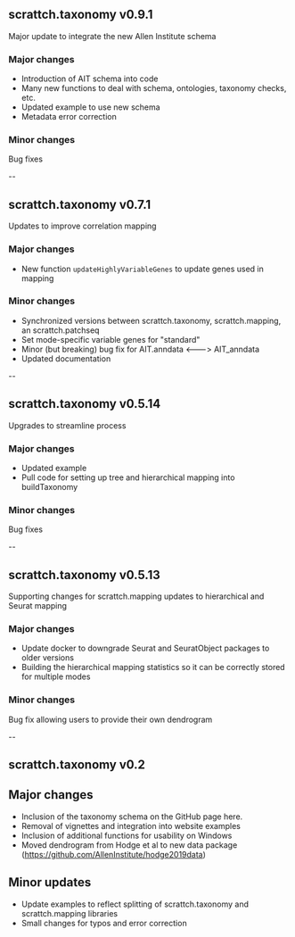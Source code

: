## scrattch.taxonomy v0.9.1

Major update to integrate the new Allen Institute schema

### Major changes
* Introduction of AIT schema into code
* Many new functions to deal with schema, ontologies, taxonomy checks, etc.
* Updated example to use new schema
* Metadata error correction


### Minor changes
Bug fixes

--


## scrattch.taxonomy v0.7.1

Updates to improve correlation mapping

### Major changes
* New function `updateHighlyVariableGenes` to update genes used in mapping

### Minor changes
* Synchronized versions between scrattch.taxonomy, scrattch.mapping, an scrattch.patchseq
* Set mode-specific variable genes for "standard"
* Minor (but breaking) bug fix for AIT.anndata <---> AIT_anndata
* Updated documentation

--

## scrattch.taxonomy v0.5.14

Upgrades to streamline process

### Major changes
* Updated example
* Pull code for setting up tree and hierarchical mapping into buildTaxonomy

### Minor changes
Bug fixes

--

## scrattch.taxonomy v0.5.13

Supporting changes for scrattch.mapping updates to hierarchical and Seurat mapping

### Major changes
* Update docker to downgrade Seurat and SeuratObject packages to older versions
* Building the hierarchical mapping statistics so it can be correctly stored for multiple modes  

### Minor changes
Bug fix allowing users to provide their own dendrogram

--

## scrattch.taxonomy v0.2

## Major changes

* Inclusion of the taxonomy schema on the GitHub page here.
* Removal of vignettes and integration into website examples
* Inclusion of additional functions for usability on Windows
* Moved dendrogram from Hodge et al to new data package (https://github.com/AllenInstitute/hodge2019data)

## Minor updates

* Update examples to reflect splitting of scrattch.taxonomy and scrattch.mapping libraries
* Small changes for typos and error correction
